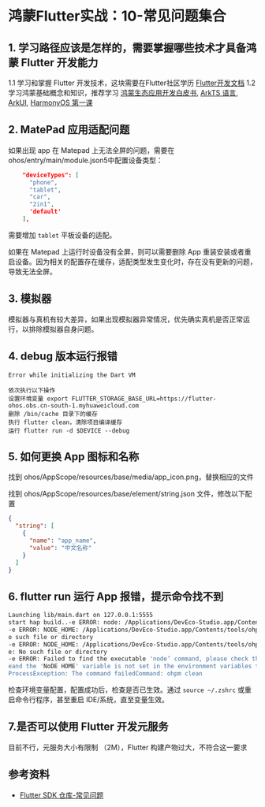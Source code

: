 # 鸿蒙Flutter实战：10-常见问题集合

## 1. 学习路径应该是怎样的，需要掌握哪些技术才具备鸿蒙 Flutter 开发能力

1.1 学习和掌握 Flutter 开发技术，这块需要在Flutter社区学历 [Flutter开发文档](https://docs.flutter.cn/)
1.2 学习鸿蒙基础概念和知识，推荐学习 [鸿蒙生态应用开发白皮书](https://developer.huawei.com/consumer/cn/doc/guidebook/harmonyecoapp-guidebook-0000001761818040), [ArkTS 语言](https://developer.huawei.com/consumer/cn/arkts/), [ArkUI](https://developer.huawei.com/consumer/cn/arkui/),
[HarmonyOS 第一课](https://developer.huawei.com/consumer/cn/teaching-video/)

## 2. MatePad 应用适配问题

如果出现 app 在 Matepad 上无法全屏的问题，需要在 ohos/entry/main/module.json5中配置设备类型：

```json
    "deviceTypes": [
      "phone",
      "tablet",
      "car",
      "2in1",
      'default'
    ],
```

需要增加 `tablet` 平板设备的适配。

如果在 Matepad 上运行时设备没有全屏，则可以需要删除 App 重装安装或者重启设备。因为相关的配置存在缓存，适配类型发生变化时，存在没有更新的问题，导致无法全屏。

## 3. 模拟器

模拟器与真机有较大差异，如果出现模拟器异常情况，优先确实真机是否正常运行，以排除模拟器自身问题。

## 4. debug 版本运行报错

`Error while initializing the Dart VM`

```text
依次执行以下操作
设置环境变量 export FLUTTER_STORAGE_BASE_URL=https://flutter-ohos.obs.cn-south-1.myhuaweicloud.com
删除 /bin/cache 目录下的缓存
执行 flutter clean，清除项目编译缓存
运行 flutter run -d $DEVICE --debug
```

## 5. 如何更换 App 图标和名称

找到 ohos/AppScope/resources/base/media/app_icon.png，替换相应的文件

找到 ohos/AppScope/resources/base/element/string.json 文件，修改以下配置

```json
{
  "string": [
    {
      "name": "app_name",
      "value": "中文名称"
    }
  ]
}
```

## 6. flutter run 运行 App 报错，提示命令找不到

```bash
Launching lib/main.dart on 127.0.0.1:5555
start hap build..-e ERROR: node: /Applications/DevEco-Studio.app/Contents/tools/ohpm/bin/ohpm: line 7: node: commandnot found
-e ERROR: NODE_HOME: /Applications/DevEco-Studio.app/Contents/tools/ohpm/bin/ohpm: line 11: /node:
o such file or directory
-e ERROR: NODE_HOME: /Applications/DevEco-Studio.app/Contents/tools/ohpm/bin/ohpm: line 25: /bin/noc
e: No such file or directory
-e ERROR: Failed to find the executable 'node’ command, please check the following possible causes:e1. Node]s is not installed.e2.'node'command not added to PATH;
eand the 'NoDE HOME' variable is not set in the environment variables to match your NodeJsinstallation location.
ProcessException: The command failedCommand: ohpm clean
```

检查环境变量配置，配置成功后，检查是否已生效。通过 `source ~/.zshrc` 或重启命令行程序，甚至重启 IDE/系统，直至变量生效。

## 7.是否可以使用 Flutter 开发元服务

目前不行，元服务大小有限制 （2M），Flutter 构建产物过大，不符合这一要求

## 参考资料

- [Flutter SDK 仓库-常见问题](https://gitee.com/openharmony-sig/flutter_flutter#%E5%B8%B8%E8%A7%81%E9%97%AE%E9%A2%98)